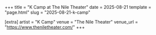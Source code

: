 +++
title = "K Camp at The Nile Theater"
date = 2025-08-21
template = "page.html"
slug = "2025-08-21-k-camp"

[extra]
artist = "K Camp"
venue = "The Nile Theater"
venue_url = "https://www.theniletheater.com/"
+++
